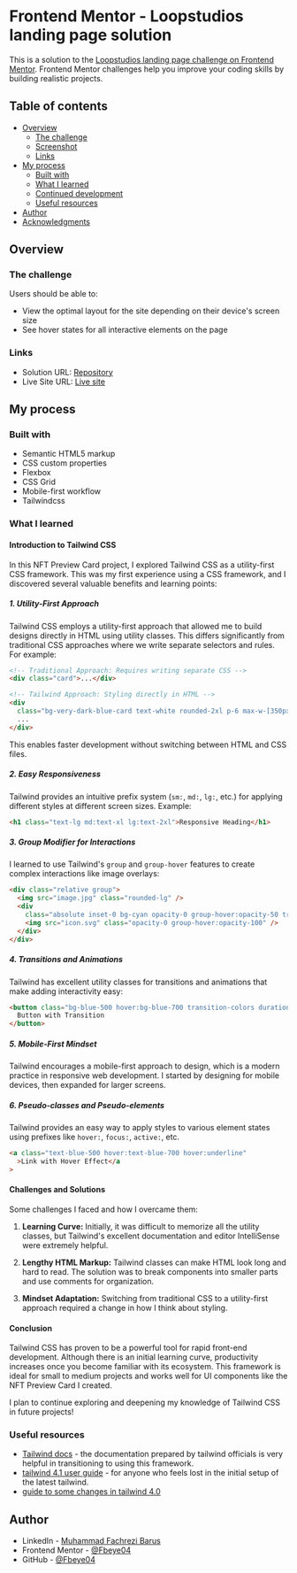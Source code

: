 # Frontend Mentor - Loopstudios landing page solution

This is a solution to the [Loopstudios landing page challenge on Frontend Mentor](https://www.frontendmentor.io/challenges/loopstudios-landing-page-N88J5Onjw). Frontend Mentor challenges help you improve your coding skills by building realistic projects.

## Table of contents

- [Overview](#overview)
  - [The challenge](#the-challenge)
  - [Screenshot](#screenshot)
  - [Links](#links)
- [My process](#my-process)
  - [Built with](#built-with)
  - [What I learned](#what-i-learned)
  - [Continued development](#continued-development)
  - [Useful resources](#useful-resources)
- [Author](#author)
- [Acknowledgments](#acknowledgments)

## Overview

### The challenge

Users should be able to:

- View the optimal layout for the site depending on their device's screen size
- See hover states for all interactive elements on the page

### Links

- Solution URL: [Repository](https://github.com/Fbeye04/loopstudios-landing-page)
- Live Site URL: [Live site](https://loopstudios-landing-page-psi-five.vercel.app/)

## My process

### Built with

- Semantic HTML5 markup
- CSS custom properties
- Flexbox
- CSS Grid
- Mobile-first workflow
- Tailwindcss

### What I learned

#### Introduction to Tailwind CSS

In this NFT Preview Card project, I explored Tailwind CSS as a utility-first CSS framework. This was my first experience using a CSS framework, and I discovered several valuable benefits and learning points:

##### 1. Utility-First Approach

Tailwind CSS employs a utility-first approach that allowed me to build designs directly in HTML using utility classes. This differs significantly from traditional CSS approaches where we write separate selectors and rules. For example:

```html
<!-- Traditional Approach: Requires writing separate CSS -->
<div class="card">...</div>

<!-- Tailwind Approach: Styling directly in HTML -->
<div
  class="bg-very-dark-blue-card text-white rounded-2xl p-6 max-w-[350px] shadow-2xl">
  ...
</div>
```

This enables faster development without switching between HTML and CSS files.

##### 2. Easy Responsiveness

Tailwind provides an intuitive prefix system (`sm:`, `md:`, `lg:`, etc.) for applying different styles at different screen sizes. Example:

```html
<h1 class="text-lg md:text-xl lg:text-2xl">Responsive Heading</h1>
```

##### 3. Group Modifier for Interactions

I learned to use Tailwind's `group` and `group-hover` features to create complex interactions like image overlays:

```html
<div class="relative group">
  <img src="image.jpg" class="rounded-lg" />
  <div
    class="absolute inset-0 bg-cyan opacity-0 group-hover:opacity-50 transition-opacity duration-300">
    <img src="icon.svg" class="opacity-0 group-hover:opacity-100" />
  </div>
</div>
```

##### 4. Transitions and Animations

Tailwind has excellent utility classes for transitions and animations that make adding interactivity easy:

```html
<button class="bg-blue-500 hover:bg-blue-700 transition-colors duration-300">
  Button with Transition
</button>
```

##### 5. Mobile-First Mindset

Tailwind encourages a mobile-first approach to design, which is a modern practice in responsive web development. I started by designing for mobile devices, then expanded for larger screens.

##### 6. Pseudo-classes and Pseudo-elements

Tailwind provides an easy way to apply styles to various element states using prefixes like `hover:`, `focus:`, `active:`, etc.

```html
<a class="text-blue-500 hover:text-blue-700 hover:underline"
  >Link with Hover Effect</a
>
```

#### Challenges and Solutions

Some challenges I faced and how I overcame them:

1. **Learning Curve:** Initially, it was difficult to memorize all the utility classes, but Tailwind's excellent documentation and editor IntelliSense were extremely helpful.

2. **Lengthy HTML Markup:** Tailwind classes can make HTML look long and hard to read. The solution was to break components into smaller parts and use comments for organization.

3. **Mindset Adaptation:** Switching from traditional CSS to a utility-first approach required a change in how I think about styling.

#### Conclusion

Tailwind CSS has proven to be a powerful tool for rapid front-end development. Although there is an initial learning curve, productivity increases once you become familiar with its ecosystem. This framework is ideal for small to medium projects and works well for UI components like the NFT Preview Card I created.

I plan to continue exploring and deepening my knowledge of Tailwind CSS in future projects!

### Useful resources

- [Tailwind docs](https://tailwindcss.com/docs) - the documentation prepared by tailwind officials is very helpful in transitioning to using this framework.
- [tailwind 4.1 user guide](https://youtu.be/Kh3xj-5nMqw?si=a8dv9hHOpzFJSewx) - for anyone who feels lost in the initial setup of the latest tailwind.
- [guide to some changes in tailwind 4.0](https://youtu.be/sHnG8tIYMB4?si=PHep3VChewNiJiF3)

## Author

- LinkedIn - [Muhammad Fachrezi Barus](https://www.linkedin.com/in/muhammad-fachrezi-barus/)
- Frontend Mentor - [@Fbeye04](https://www.frontendmentor.io/profile/Fbeye04)
- GitHub - [@Fbeye04](https://github.com/Fbeye04)
